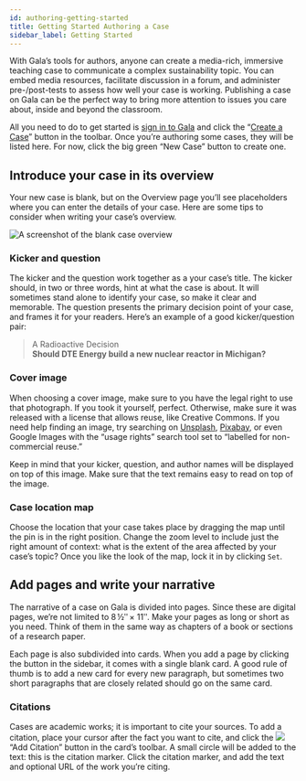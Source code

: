 ```yaml
---
id: authoring-getting-started
title: Getting Started Authoring a Case
sidebar_label: Getting Started
---
```


With Gala’s tools for authors, anyone can create a media-rich, immersive teaching case to communicate a complex sustainability topic.
You can embed media resources, facilitate discussion in a forum, and administer pre-/post-tests to assess how well your case is working.
Publishing a case on Gala can be the perfect way to bring more attention to issues you care about, inside and beyond the classroom.

All you need to do to get started is [sign in to Gala](https://www.learngala.com/en/readers/sign_in) and click the “[Create a Case](https://www.learngala.com/my_cases)” button in the toolbar.
Once you’re authoring some cases, they will be listed here. For now, click the big green “New Case” button to create one.

## Introduce your case in its overview

Your new case is blank, but on the Overview page you’ll see placeholders where you can enter the details of your case.
Here are some tips to consider when writing your case’s overview.

![A screenshot of the blank case overview](/docs/assets/overview-screenshot.png)

### Kicker and question

The kicker and the question work together as a your case’s title.
The kicker should, in two or three words, hint at what the case is about.
It will sometimes stand alone to identify your case, so make it clear and memorable.
The question presents the primary decision point of your case, and frames it for your readers.
Here’s an example of a good kicker/question pair:

> A Radioactive Decision<br />
> **Should DTE Energy build a new nuclear reactor in Michigan?**

### Cover image

When choosing a cover image, make sure to you have the legal right to use that photograph.
If you took it yourself, perfect.
Otherwise, make sure it was released with a license that allows reuse, like Creative Commons.
If you need help finding an image, try searching on [Unsplash](https://unsplash.com), [Pixabay](https://pixabay.com), or even Google Images with the “usage rights” search tool set to “labelled for non-commercial reuse.”

Keep in mind that your kicker, question, and author names will be displayed on top of this image.
Make sure that the text remains easy to read on top of the image.

### Case location map

Choose the location that your case takes place by dragging the map until the pin is in the right position.
Change the zoom level to include just the right amount of context: what is the extent of the area affected by your case’s topic?
Once you like the look of the map, lock it in by clicking `Set`.

## Add pages and write your narrative

The narrative of a case on Gala is divided into pages.
Since these are digital pages, we’re not limited to 8 ½ʺ × 11ʺ.
Make your pages as long or short as you need.
Think of them in the same way as chapters of a book or sections of a research paper.

Each page is also subdivided into cards.
When you add a page by clicking the button in the sidebar, it comes with a single blank card.
A good rule of thumb is to add a new card for every new paragraph, but sometimes two short paragraphs that are closely related should go on the same card.

### Citations

Cases are academic works; it is important to cite your sources.
To add a citation, place your cursor after the fact you want to cite, and click the <img class="buttonIcon" src="/docs/assets/add-citation-icon.png" role="presentation"> “Add Citation” button in the card’s toolbar.
A small circle will be added to the text: this is the citation marker.
Click the citation marker, and add the text and optional URL of the work you’re citing.
